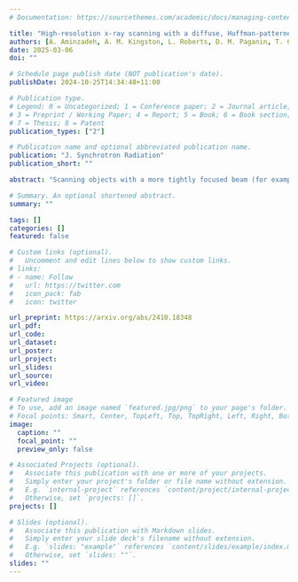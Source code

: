 ```yaml
---
# Documentation: https://sourcethemes.com/academic/docs/managing-content/

title: "High-resolution x-ray scanning with a diffuse, Huffman-patterned probe to minimise radiation damage"
authors: [A. Aminzadeh, A. M. Kingston, L. Roberts, D. M. Paganin, T. C. Petersen, I. D. Svalbe]
date: 2025-03-06
doi: ""

# Schedule page publish date (NOT publication's date).
publishDate: 2024-10-25T14:34:48+11:00

# Publication type.
# Legend: 0 = Uncategorized; 1 = Conference paper; 2 = Journal article;
# 3 = Preprint / Working Paper; 4 = Report; 5 = Book; 6 = Book section;
# 7 = Thesis; 8 = Patent
publication_types: ["2"]

# Publication name and optional abbreviated publication name.
publication: "J. Synchrotron Radiation"
publication_short: ""

abstract: "Scanning objects with a more tightly focused beam (for example of photons or electrons) can provide higher-resolution images. However the stronger localisation of energy deposition can damage tissues in organic samples or may rearrange the chemical structure or physical properties of inorganic materials. Scanning an object with a broad beam can deliver an equivalent probe energy but spreads it over a much wider footprint. Sharp images can be reconstructed from the diffuse implanted signal when a decoding step can recover a delta-like impulse response. Huffman sequences, by design, have the optimal delta-like autocorrelation for aperiodic (non-cyclic) convolution and are well-conditioned. Here we adapt 1D Huffman sequences to design 2D Huffman-like discrete arrays that have spatially broad, relatively thin and uniform intensity profiles that retain excellent aperiodic autocorrelation metrics. Examples of broad shaped diffuse beams were developed for the case of x-ray imaging. A variety of masks were fabricated by the deposition of finely structured layers of tantalum on a silicon oxide wafer. The layers form a pattern of discrete pixels that modify the shape of an incident uniform beam of low energy x-rays as it passes through the mask. The intensity profiles of the x-ray beams after transmission through these masks were validated, first by acquiring direct-detector x-ray images of the masks, and second by raster scanning a pinhole over each mask pattern, pixel-by-pixel, collecting 'bucket' signals as applied in traditional ghost imaging. The masks were then used to raster scan the shaped x-ray beam over several simple binary and 'gray' test objects, again producing bucket signals, from which sharp reconstructed object images were obtained by deconvolving their bucket images."

# Summary. An optional shortened abstract.
summary: ""

tags: []
categories: []
featured: false

# Custom links (optional).
#   Uncomment and edit lines below to show custom links.
# links:
# - name: Follow
#   url: https://twitter.com
#   icon_pack: fab
#   icon: twitter

url_preprint: https://arxiv.org/abs/2410.18348
url_pdf: 
url_code:
url_dataset:
url_poster:
url_project:
url_slides:
url_source:
url_video:

# Featured image
# To use, add an image named `featured.jpg/png` to your page's folder. 
# Focal points: Smart, Center, TopLeft, Top, TopRight, Left, Right, BottomLeft, Bottom, BottomRight.
image:
  caption: ""
  focal_point: ""
  preview_only: false

# Associated Projects (optional).
#   Associate this publication with one or more of your projects.
#   Simply enter your project's folder or file name without extension.
#   E.g. `internal-project` references `content/project/internal-project/index.md`.
#   Otherwise, set `projects: []`.
projects: []

# Slides (optional).
#   Associate this publication with Markdown slides.
#   Simply enter your slide deck's filename without extension.
#   E.g. `slides: "example"` references `content/slides/example/index.md`.
#   Otherwise, set `slides: ""`.
slides: ""
---
```

